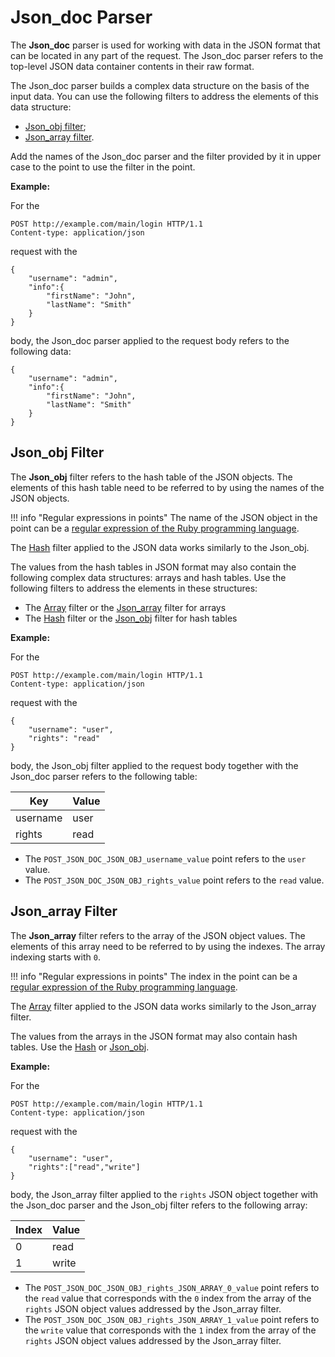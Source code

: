 [link-ruby]:                    http://ruby-doc.org/core-2.6.1/doc/regexp_rdoc.html
[link-hash]:                    hash.md
[link-array]:                   array.md
[link-jsonobj-array]:           array.md#the-example-of-using-the-json_obj-filter-and-the-array-filter
[link-jsonobj-hash]:            hash.md#the-example-of-using-the-json_obj-filter-and-the-hash-filter
[link-jsonarray-hash]:          hash.md#the-example-of-using-the-json_array-filter-and-the-hash-filter

[anchor1]:          #json_obj-filter
[anchor2]:          #json_array-filter


# Json_doc Parser

The **Json_doc** parser is used for working with data in the JSON format that can be located in any part of the request. The Json_doc parser refers to the top-level JSON data container contents in their raw format.

The Json_doc parser builds a complex data structure on the basis of the input data. You can use the following filters to address the elements of this data structure: 
* [Json_obj filter][anchor1];
* [Json_array filter][anchor2].

Add the names of the Json_doc parser and the filter provided by it in upper case to the point to use the filter in the point.

**Example:** 

For the

```
POST http://example.com/main/login HTTP/1.1
Content-type: application/json
```

request with the

```
{
    "username": "admin",
    "info":{
        "firstName": "John",
        "lastName": "Smith"
    }
}
```

body, the Json_doc parser applied to the request body refers to the following data:

```
{
    "username": "admin",
    "info":{
        "firstName": "John",
        "lastName": "Smith"
    }
}
```


## Json_obj Filter

The **Json_obj** filter refers to the hash table of the JSON objects. The elements of this hash table need to be referred to by using the names of the JSON objects.

!!! info "Regular expressions in points"
    The name of the JSON object in the point can be a [regular expression of the Ruby programming language][link-ruby].  

The [Hash][link-hash] filter applied to the JSON data works similarly to the Json_obj.

The values from the hash tables in JSON format may also contain the following complex data structures: arrays and hash tables. Use the following filters to address the elements in these structures:
* The [Array][link-jsonobj-array] filter or the [Json_array][anchor2] filter for arrays
* The [Hash][link-jsonobj-hash] filter or the [Json_obj][anchor1] filter for hash tables

**Example:** 

For the

```
POST http://example.com/main/login HTTP/1.1
Content-type: application/json
```

request with the

```
{
    "username": "user",
    "rights": "read"
}
```

body, the Json_obj filter applied to the request body together with the Json_doc parser refers to the following table:

| Key      | Value    |
|----------|----------|
| username | user     |
| rights   | read     |

* The `POST_JSON_DOC_JSON_OBJ_username_value` point refers to the `user` value.
* The `POST_JSON_DOC_JSON_OBJ_rights_value` point refers to the `read` value.

## Json_array Filter

The **Json_array** filter refers to the array of the JSON object values. The elements of this array need to be referred to by using the indexes. The array indexing starts with `0`.

!!! info "Regular expressions in points"
    The index in the point can be a [regular expression of the Ruby programming language][link-ruby]. 

The [Array][link-array] filter applied to the JSON data works similarly to the Json_array filter.

The values from the arrays in the JSON format may also contain hash tables. Use the [Hash][link-jsonarray-hash] or [Json_obj][anchor1].

**Example:** 

For the

```
POST http://example.com/main/login HTTP/1.1
Content-type: application/json
```

request with the

```
{
    "username": "user",
    "rights":["read","write"]
}
```

body, the Json_array filter applied to the `rights` JSON object together with the Json_doc parser and the Json_obj filter refers to the following array:

| Index  | Value    |
|--------|----------|
| 0      | read     |
| 1      | write    |

* The `POST_JSON_DOC_JSON_OBJ_rights_JSON_ARRAY_0_value` point refers to the `read` value that corresponds with the `0` index from the array of the `rights` JSON object values addressed by the Json_array filter.
* The `POST_JSON_DOC_JSON_OBJ_rights_JSON_ARRAY_1_value` point refers to the `write` value that corresponds with the `1` index from the array of the `rights` JSON object values addressed by the Json_array filter.